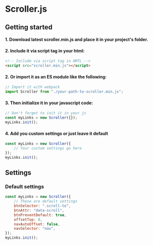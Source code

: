 # Scroller.js

## Getting started
#### 1. Download latest scroller.min.js and place it in your project's folder.
#### 2. Include it via script tag in your html:

```html
<!-- Include via script tag in HMTL -->
<script src="scroller.min.js"></script>
```
#### 2. Or import it as an ES module like the following:

```js 
// Import it with webpack
import Scroller from "./your-path-to-scroller.min.js";
```

#### 3. Then initialize it in your javascript code:

```js
// Don't forget to init it in your js
const myLinks = new Scroller({});
myLinks.init();
```
#### 4. Add you custom settings or just leave it default

```js
const myLinks = new Scroller({
    // Your custom settings go here
});
myLinks.init();  
```

## Settings

### Default settings
```js 
const myLinks = new Scroller({
    // These are default settings
    btnSelector: ".scroll-to",
    btnAttr: "data-scroll",
    btnPreventDefault: true,
    offsetTop: 0,
    navAutoOffset: false,
    navSelector: "nav",
});
myLinks.init();   
```

